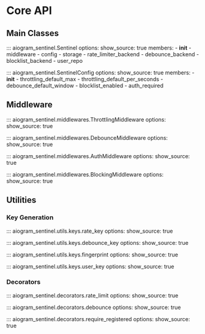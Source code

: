 # Core API

## Main Classes

::: aiogram_sentinel.Sentinel
    options:
      show_source: true
      members:
        - __init__
        - middleware
        - config
        - storage
        - rate_limiter_backend
        - debounce_backend
        - blocklist_backend
        - user_repo

::: aiogram_sentinel.SentinelConfig
    options:
      show_source: true
      members:
        - __init__
        - throttling_default_max
        - throttling_default_per_seconds
        - debounce_default_window
        - blocklist_enabled
        - auth_required

## Middleware

::: aiogram_sentinel.middlewares.ThrottlingMiddleware
    options:
      show_source: true

::: aiogram_sentinel.middlewares.DebounceMiddleware
    options:
      show_source: true

::: aiogram_sentinel.middlewares.AuthMiddleware
    options:
      show_source: true

::: aiogram_sentinel.middlewares.BlockingMiddleware
    options:
      show_source: true

## Utilities

### Key Generation

::: aiogram_sentinel.utils.keys.rate_key
    options:
      show_source: true

::: aiogram_sentinel.utils.keys.debounce_key
    options:
      show_source: true

::: aiogram_sentinel.utils.keys.fingerprint
    options:
      show_source: true

::: aiogram_sentinel.utils.keys.user_key
    options:
      show_source: true

### Decorators

::: aiogram_sentinel.decorators.rate_limit
    options:
      show_source: true

::: aiogram_sentinel.decorators.debounce
    options:
      show_source: true

::: aiogram_sentinel.decorators.require_registered
    options:
      show_source: true
